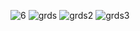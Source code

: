 ![6](https://github.com/derhisohwode/uploads/assets/122604894/d6bb38b2-3761-4138-9d53-e984323b5635)
![grds](https://github.com/derhisohwode/uploads/assets/122604894/758d6dcd-51a4-47c5-9b41-fd8998fe8e0f)
![grds2](https://github.com/derhisohwode/uploads/assets/122604894/de1b2651-cb2c-466b-b407-49ffb52b211f)
![grds3](https://github.com/derhisohwode/uploads/assets/122604894/7f70e17d-5f9c-4ed7-9fc6-4aed0c005e8a)
